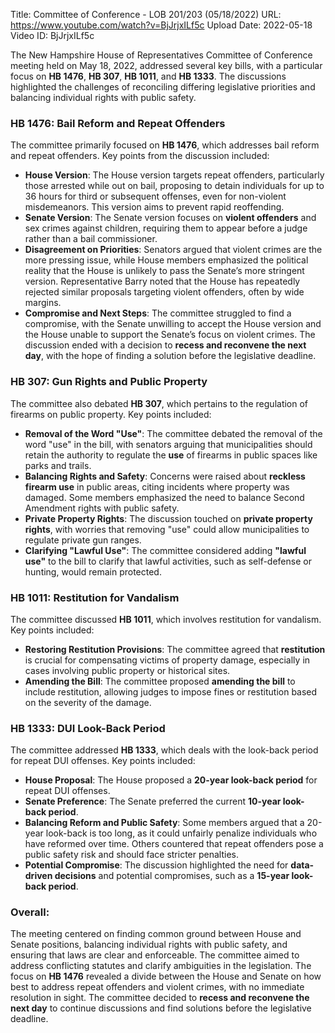 Title: Committee of Conference - LOB 201/203 (05/18/2022)
URL: https://www.youtube.com/watch?v=BjJrjxILf5c
Upload Date: 2022-05-18
Video ID: BjJrjxILf5c

The New Hampshire House of Representatives Committee of Conference meeting held on May 18, 2022, addressed several key bills, with a particular focus on **HB 1476**, **HB 307**, **HB 1011**, and **HB 1333**. The discussions highlighted the challenges of reconciling differing legislative priorities and balancing individual rights with public safety.

### **HB 1476: Bail Reform and Repeat Offenders**
The committee primarily focused on **HB 1476**, which addresses bail reform and repeat offenders. Key points from the discussion included:
- **House Version**: The House version targets repeat offenders, particularly those arrested while out on bail, proposing to detain individuals for up to 36 hours for third or subsequent offenses, even for non-violent misdemeanors. This version aims to prevent rapid reoffending.
- **Senate Version**: The Senate version focuses on **violent offenders** and sex crimes against children, requiring them to appear before a judge rather than a bail commissioner.
- **Disagreement on Priorities**: Senators argued that violent crimes are the more pressing issue, while House members emphasized the political reality that the House is unlikely to pass the Senate’s more stringent version. Representative Barry noted that the House has repeatedly rejected similar proposals targeting violent offenders, often by wide margins.
- **Compromise and Next Steps**: The committee struggled to find a compromise, with the Senate unwilling to accept the House version and the House unable to support the Senate’s focus on violent crimes. The discussion ended with a decision to **recess and reconvene the next day**, with the hope of finding a solution before the legislative deadline.

### **HB 307: Gun Rights and Public Property**
The committee also debated **HB 307**, which pertains to the regulation of firearms on public property. Key points included:
- **Removal of the Word "Use"**: The committee debated the removal of the word "use" in the bill, with senators arguing that municipalities should retain the authority to regulate the **use** of firearms in public spaces like parks and trails.
- **Balancing Rights and Safety**: Concerns were raised about **reckless firearm use** in public areas, citing incidents where property was damaged. Some members emphasized the need to balance Second Amendment rights with public safety.
- **Private Property Rights**: The discussion touched on **private property rights**, with worries that removing "use" could allow municipalities to regulate private gun ranges.
- **Clarifying "Lawful Use"**: The committee considered adding **"lawful use"** to the bill to clarify that lawful activities, such as self-defense or hunting, would remain protected.

### **HB 1011: Restitution for Vandalism**
The committee discussed **HB 1011**, which involves restitution for vandalism. Key points included:
- **Restoring Restitution Provisions**: The committee agreed that **restitution** is crucial for compensating victims of property damage, especially in cases involving public property or historical sites.
- **Amending the Bill**: The committee proposed **amending the bill** to include restitution, allowing judges to impose fines or restitution based on the severity of the damage.

### **HB 1333: DUI Look-Back Period**
The committee addressed **HB 1333**, which deals with the look-back period for repeat DUI offenses. Key points included:
- **House Proposal**: The House proposed a **20-year look-back period** for repeat DUI offenses.
- **Senate Preference**: The Senate preferred the current **10-year look-back period**.
- **Balancing Reform and Public Safety**: Some members argued that a 20-year look-back is too long, as it could unfairly penalize individuals who have reformed over time. Others countered that repeat offenders pose a public safety risk and should face stricter penalties.
- **Potential Compromise**: The discussion highlighted the need for **data-driven decisions** and potential compromises, such as a **15-year look-back period**.

### **Overall**:
The meeting centered on finding common ground between House and Senate positions, balancing individual rights with public safety, and ensuring that laws are clear and enforceable. The committee aimed to address conflicting statutes and clarify ambiguities in the legislation. The focus on **HB 1476** revealed a divide between the House and Senate on how best to address repeat offenders and violent crimes, with no immediate resolution in sight. The committee decided to **recess and reconvene the next day** to continue discussions and find solutions before the legislative deadline.